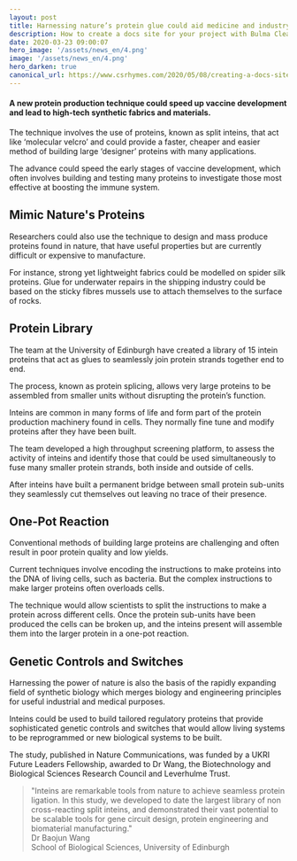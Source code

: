 ```yaml
---
layout: post
title: Harnessing nature’s protein glue could aid medicine and industry
description: How to create a docs site for your project with Bulma Clean Theme 
date: 2020-03-23 09:00:07
hero_image: '/assets/news_en/4.png'
image: '/assets/news_en/4.png'
hero_darken: true
canonical_url: https://www.csrhymes.com/2020/05/08/creating-a-docs-site-with-bulma-clean-theme.html
---
```


#### A new protein production technique could speed up vaccine development and lead to high-tech synthetic fabrics and materials.

The technique involves the use of proteins, known as split inteins, that act like ‘molecular velcro’ and could provide a faster, cheaper and easier method of building large ‘designer’ proteins with many applications.

The advance could speed the early stages of vaccine development, which often involves building and testing many proteins to investigate those most effective at boosting the immune system.

## Mimic Nature's Proteins

Researchers could also use the technique to design and mass produce proteins found in nature, that have useful properties but are currently difficult or expensive to manufacture. 

For instance, strong yet lightweight fabrics could be modelled on spider silk proteins. Glue for underwater repairs in the shipping industry could be based on the sticky fibres mussels use to attach themselves to the surface of rocks.

## Protein Library

The team at the University of Edinburgh have created a library of 15 intein proteins that act as glues to seamlessly join protein strands together end to end.

The process, known as protein splicing, allows very large proteins to be assembled from smaller units without disrupting the protein’s function.

Inteins are common in many forms of life and form part of the protein production machinery found in cells. They normally fine tune and modify proteins after they have been built.

The team developed a high throughput screening platform, to assess the activity of inteins and identify those that could be used simultaneously to fuse many smaller protein strands, both inside and outside of cells.

After inteins have built a permanent bridge between small protein sub-units they seamlessly cut themselves out leaving no trace of their presence.

## One-Pot Reaction

Conventional methods of building large proteins are challenging and often result in poor protein quality and low yields.

Current techniques involve encoding the instructions to make proteins into the DNA of living cells, such as bacteria. But the complex instructions to make larger proteins often overloads cells.

The technique would allow scientists to split the instructions to make a protein across different cells. Once the protein sub-units have been produced the cells can be broken up, and the inteins present will assemble them into the larger protein in a one-pot reaction.

## Genetic Controls and Switches

Harnessing the power of nature is also the basis of the rapidly expanding field of synthetic biology which merges biology and engineering principles for useful industrial and medical purposes.

Inteins could be used to build tailored regulatory proteins that provide sophisticated genetic controls and switches that would allow living systems to be reprogrammed or new biological systems to be built.

The study, published in Nature Communications, was funded by a UKRI Future Leaders Fellowship, awarded to Dr Wang, the Biotechnology and Biological Sciences Research Council and Leverhulme Trust.


> "Inteins are remarkable tools from nature to achieve seamless protein ligation. In this study, we developed to date the largest library of non cross-reacting split inteins, and demonstrated their vast potential to be scalable tools for gene circuit design, protein engineering and biomaterial manufacturing."  
Dr Baojun Wang  
School of Biological Sciences, University of Edinburgh